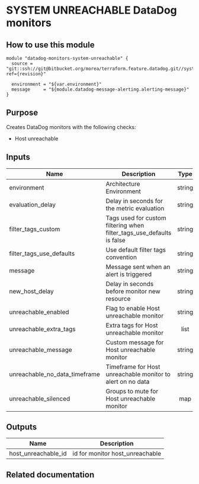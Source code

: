 # SYSTEM UNREACHABLE DataDog monitors

## How to use this module

```
module "datadog-monitors-system-unreachable" {
  source = "git::ssh://git@bitbucket.org/morea/terraform.feature.datadog.git//system/unreachable?ref={revision}"

  environment = "${var.environment}"
  message     = "${module.datadog-message-alerting.alerting-message}"
}

```

## Purpose

Creates DataDog monitors with the following checks:

- Host unreachable

## Inputs

| Name | Description | Type | Default | Required |
|------|-------------|:----:|:-----:|:-----:|
| environment | Architecture Environment | string | - | yes |
| evaluation_delay | Delay in seconds for the metric evaluation | string | `15` | no |
| filter_tags_custom | Tags used for custom filtering when filter_tags_use_defaults is false | string | `*` | no |
| filter_tags_use_defaults | Use default filter tags convention | string | `true` | no |
| message | Message sent when an alert is triggered | string | - | yes |
| new_host_delay | Delay in seconds before monitor new resource | string | `300` | no |
| unreachable_enabled | Flag to enable Host unreachable monitor | string | `true` | no |
| unreachable_extra_tags | Extra tags for Host unreachable monitor | list | `[]` | no |
| unreachable_message | Custom message for Host unreachable monitor | string | `` | no |
| unreachable_no_data_timeframe | Timeframe for Host unreachable monitor to alert on no data | string | `20` | no |
| unreachable_silenced | Groups to mute for Host unreachable monitor | map | `{}` | no |

## Outputs

| Name | Description |
|------|-------------|
| host_unreachable_id | id for monitor host_unreachable |

## Related documentation

